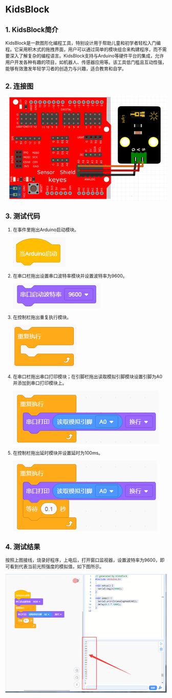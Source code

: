 # KidsBlock


## 1. KidsBlock简介  

KidsBlock是一款图形化编程工具，特别设计用于帮助儿童和初学者轻松入门编程。它采用积木式的拖拽界面，用户可以通过简单的模块组合来构建程序，而不需要深入了解复杂的编程语言。KidsBlock支持与Arduino等硬件平台的集成，允许用户开发各种有趣的项目，如机器人、传感器应用等。该工具低门槛且互动性强，能够有效激发年轻学习者的创造力与兴趣，适合教育和自学。  

## 2. 连接图  

![](media/c28ad524f7b8e136f5947f4fd10bedfb.png)  

## 3. 测试代码  

1. 在事件里拖出Arduino启动模块。  

   ![](media/8b75eda1038cff1cecabe6e490a543f4.png)  

2. 在串口栏拖出设置串口波特率模块并设置波特率为9600。  

   ![](media/9d226a56e812f7d3a0b93b35056c09e7.png)  

3. 在控制栏拖出重复执行模块。  

   ![](media/ff0d590238626f7ba4b6cf2dea487b0c.png)  

4. 在串口栏拖出串口打印模块；在引脚栏拖出读取模拟引脚模块设置引脚为A0并添加到串口打印模块上。  

   ![](media/2a438121b3c06b05d6c866d46f8bac94.png)  

5. 在控制栏拖出延时模块并设置延时为100ms。  

   ![](media/93a53719c1fd2c0602d769a780632292.png)  

## 4. 测试结果  

按照上图接线，烧录好程序，上电后，打开窗口监视器，设置波特率为9600，即可看到代表当前光照强度的模拟值，如下图所示。  

![](media/cdd40cb52c0209d1d4a92b064dde9b10.png)



